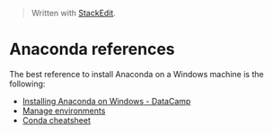 


> Written with [StackEdit](https://stackedit.io/).
# Anaconda references

The best reference to install Anaconda on a Windows machine is the following:

- [Installing Anaconda on Windows - DataCamp](https://www.datacamp.com/community/tutorials/installing-anaconda-windows)
- [Manage environments](https://docs.conda.io/projects/conda/en/latest/user-guide/tasks/manage-environments.html)
- [Conda cheatsheet](https://docs.conda.io/projects/conda/en/latest/_downloads/1f5ecf5a87b1c1a8aaf5a7ab8a7a0ff7/conda-cheatsheet.pdf)
<!--stackedit_data:
eyJoaXN0b3J5IjpbLTExOTM0MjgzNTUsLTE5MTUzODczNzJdfQ
==
-->